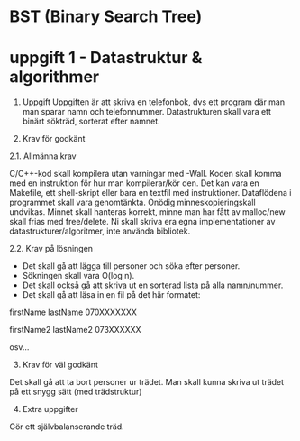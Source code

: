 # BST (Binary Search Tree)
# uppgift 1 - Datastruktur & algorithmer

1. Uppgift
Uppgiften är att skriva en telefonbok, dvs ett program där man man sparar
namn och telefonnummer. Datastrukturen skall vara ett binärt sökträd, sorterat
efter namnet.

2. Krav för godkänt

  2.1. Allmänna krav
 
C/C++-kod skall kompilera utan varningar med -Wall.
Koden skall komma med en instruktion för hur man kompilerar/kör den. Det
kan vara en Makefile, ett shell-skript eller bara en textfil med instruktioner.
Dataflödena i programmet skall vara genomtänkta. Onödig minneskopieringskall undvikas.
Minnet skall hanteras korrekt, minne man har fått av malloc/new skall frias med free/delete.
Ni skall skriva era egna implementationer av datastrukturer/algoritmer, inte använda bibliotek.

2.2. Krav på lösningen

- Det skall gå att lägga till personer och söka efter personer. 
- Sökningen skall vara O(log n). 
- Det skall också gå att skriva ut en sorterad lista på alla namn/nummer. 
- Det skall gå att läsa in en fil på det här formatet:


firstName lastName
070XXXXXXX

firstName2 lastName2
073XXXXXX

osv...


3. Krav för väl godkänt

Det skall gå att ta bort personer ur trädet. Man skall kunna skriva ut trädet
på ett snygg sätt (med trädstruktur)

4. Extra uppgifter

Gör ett självbalanserande träd.
